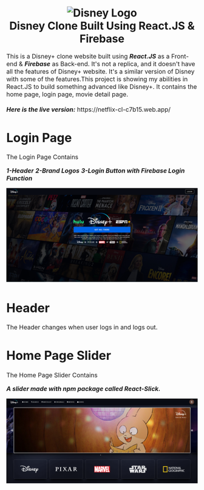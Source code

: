 <h1 align="center">
  <img title="Disney +" src="https://i.pinimg.com/originals/b5/37/db/b537db00216f918f08d283ee64de7f04.png" alt="Disney Logo" width="400" />
  <br>
  Disney Clone Built Using React.JS & Firebase
</h1>

<p><font size="3">
  This is a Disney+ clone website built using <strong><em>React.JS</em></strong> as a Front-end & <strong><em>Firebase</em></strong> as Back-end. It's not a replica, and it     doesn't have all the features of Disney+ website. It's a similar version of Disney with some of the features.This project is showing my abilities in React.JS to build something advanced like Disney+. It contains the home page, login page, movie detail page.
  <br><br> 
  <strong><em>Here is the live version:</em></strong> https://netflix-cl-c7b15.web.app/ 
</p>
  
  # Login Page
  The Login Page Contains
  
  ***1-Header***
  ***2-Brand Logos***
  ***3-Login Button with Firebase Login Function***
  
 <div align="center"><a name="menu"></a>

<img src="./public/images/login-page.PNG">
   
</div>

# Header

The Header changes when user logs in and logs out.

# Home Page Slider
The Home Page Slider Contains
  
  ***A slider made with npm package called React-Slick.***
  
 <div align="center"><a name="menu"></a>

<img src="./public/images/homepage-top.PNG">
   
</div>





